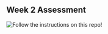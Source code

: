 ## Week 2 Assessment

![Follow the instructions on this repo!](https://github.com/turingschool-examples/Launch_Mod2Wk2_Assessment)